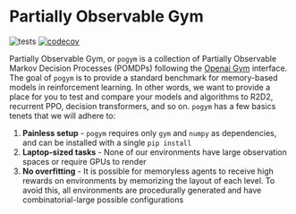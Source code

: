 # Partially Observable Gym
![tests](https://github.com/smorad/pogym/actions/workflows/python-app.yml/badge.svg)
[![codecov](https://codecov.io/gh/smorad/pogym/branch/master/graph/badge.svg?token=I47IDFZXSV)](https://codecov.io/gh/smorad/pogym)

Partially Observable Gym, or `pogym` is a collection of Partially Observable Markov Decision Processes (POMDPs) following the [Openai Gym](https://github.com/openai/gym) interface. The goal of `pogym` is to provide a standard benchmark for memory-based models in reinforcement learning. In other words, we want to provide a place for you to test and compare your models and algorithms to R2D2, recurrent PPO, decision transformers, and so on. `pogym` has a few basics tenets that we will adhere to:
1. **Painless setup** - `pogym` requires only `gym` and `numpy` as dependencies, and can be installed with a single `pip install`
2. **Laptop-sized tasks** - None of our environments have large observation spaces or require GPUs to render
3. **No overfitting** - It is possible for memoryless agents to receive high rewards on environments by memorizing the layout of each level. To avoid this, all environments are procedurally generated and have combinatorial-large possible configurations 
